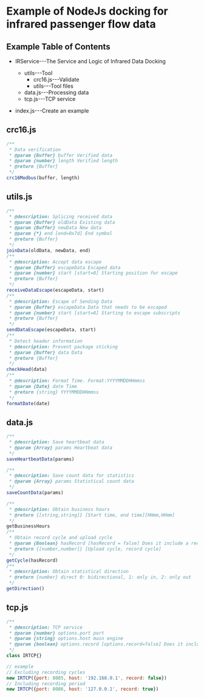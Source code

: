 # Example of NodeJs docking for infrared passenger flow data

## Example Table of Contents

- IRService---The Service and Logic of Infrared Data Docking

  - utils---Tool
    - crc16.js---Validate
    - utils---Tool files
  - data.js---Processing data
  - tcp.js---TCP service

- index.js---Create an example

  

## crc16.js

```js
/**
 * Data verification 
 * @param {Buffer} buffer Verified data
 * @param {number} length Verified length
 * @return {Buffer}
 */
crc16Modbus(buffer, length)
```

## utils.js

```js
/**
 * @description: Splicing received data
 * @param {Buffer} oldData Existing data
 * @param {Buffer} newData New data
 * @param {*} end [end=0x7d] End symbol
 * @return {Buffer}
 */
joinData(oldData, newData, end)
/**
 * @description: Accept data escape
 * @param {Buffer} escapeData Escaped data
 * @param {number} start [start=0] Starting position for escape
 * @return {Buffer}
 */
receiveDataEscape(escapeData, start)
/**
 * @description: Escape of Sending Data
 * @param {Buffer} escapeData Data that needs to be escaped
 * @param {number} start [start=0] Starting to escape subscripts
 * @return {Buffer}
 */
sendDataEscape(escapeData, start)
/**
 * Detect header information
 * @description: Prevent package sticking
 * @param {Buffer} data Data
 * @return {Buffer}
 */
checkHead(data)
/**
 * @description: Format Time. Format:YYYYMMDDHHmmss
 * @param {Date} date Time
 * @return {string} YYYYMMDDHHmmss
 */
formatDate(date)
```

## data.js

```js
/**
 * @description: Save heartbeat data
 * @param {Array} params Heartbeat data
 */
saveHeartbeatData(params)

/**
 * @description: Save count data for statistics
 * @param {Array} params Statistical count data
 */
saveCountData(params)

/**
 * @description: Obtain business hours
 * @return {[string,string]} [Start time, end time][HHmm,HHmm]
 */
getBusinessHours
/**
 * Obtain record cycle and upload cycle
 * @param {Boolean} hasRecord [hasRecord = false] Does it include a recording cycle
 * @return {[number,number]} [Upload cycle, record cycle]
 */
getCycle(hasRecord)
/**
 * @description: Obtain statistical direction
 * @return {number} direct 0: bidirectional, 1: only in, 2: only out
 */
getDirection()
```

## tcp.js

```js
/**
 * @description: TCP service
 * @param {number} options.port port
 * @param {string} options.host main engine
 * @param {boolean} options.record [options.record=false] Does it include a recording cycle
 */
class IRTCP{}

// example
// Excluding recording cycles
new IRTCP({port: 8085, host: '192.168.0.1', record: false})
// Including recording period
new IRTCP({port: 8086, host: '127.0.0.1', record: true})
```

